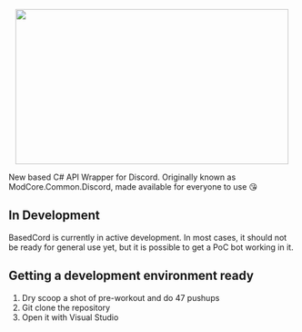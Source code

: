 <p align="center">
  <img width="480" height="272" src="https://github.com/user-attachments/assets/ede544db-5ac8-46fa-ac08-a81f78537b56">
</p>

New based C# API Wrapper for Discord. Originally known as ModCore.Common.Discord, made available for everyone to use 😘

## In Development
BasedCord is currently in active development. In most cases, it should not be ready for general use yet, but it is possible to get a PoC bot working in it.

## Getting a development environment ready
1. Dry scoop a shot of pre-workout and do 47 pushups
2. Git clone the repository
3. Open it with Visual Studio